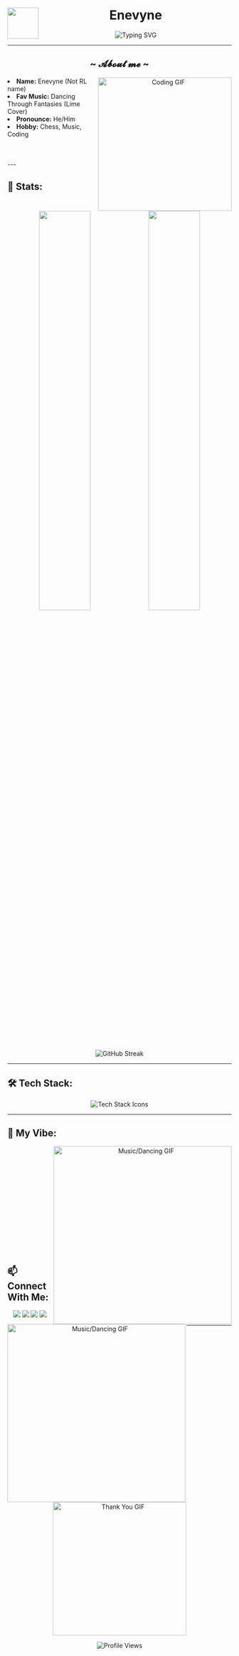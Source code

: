 <h1 align="center">
<img src="https://media.giphy.com/media/v1.Y2lkPWVjZjA1ZTQ3bGY2eGFzNTU0YXAwMTc4MnF2cW55NDJ1NzJwMDF6aDltMGV3Ym04biZlcD12MV9zdGlja2Vyc19zZWFyY2gmY3Q9cw/VeN4gbOONJsYQI7EgS/giphy.gif" align="Left" width="70"/>
 <b> Enevyne</b> 
</h1>

<p align="center">
  <img src="https://readme-typing-svg.herokuapp.com?font=Fira+Code&pause=1000&color=2F81F7&center=true&vCenter=true&width=440&lines=What+are+you+looking+for?;Just+Curious?;Woooow;" alt="Typing SVG" />
</p>

---

<p align="center">

</p>

<div>
  <h2 align="center">~ 𝓐𝓫𝓸𝓾𝓽 𝓶𝓮 ~ </h2>
      <div align="center">
    <img src="https://media.giphy.com/media/v1.Y2lkPTc5MGI3NjExYTdzMW55c3FreWhwbnIxYms4emNtOTNxMWlzMWc4aGxiZjlvcGd4byZlcD12MV9naWZzX3NlYXJjaCZjdD1n/13Z5kstwARnPna/giphy.gif" width="300" align="right" alt="Coding GIF">
  </div>
  <li>
    <b>Name:</b> Enevyne (Not RL name)
  </li>
  <li>
   <b>Fav Music:</b> Dancing Through Fantasies (Lime Cover) 
  </li>
  <li>
   <b>Pronounce:</b> He/Him
  </li>
  <li>
   <b>Hobby:</b> Chess, Music, Coding
  </li>

</div>
<br><br><br>
---

## 🧭 Stats:
<p align="center">
  <img src="https://github-readme-stats.vercel.app/api/top-langs/?username=wongwongann&layout=compact&theme=tokyonight&hide_border=true" width="48%"/>
  <img src="https://github-readme-stats.vercel.app/api?username=wongwongann&show_icons=true&theme=tokyonight&hide_border=true&count_private=true" width="48%"/>
</p>

<p align="center">
  <img src="https://github-readme-streak-stats.herokuapp.com/?user=wongwongann&theme=tokyonight&hide_border=true" alt="GitHub Streak">
</p>

---

## 🛠️ Tech Stack:
<p align="center">
  <img src="https://skillicons.dev/icons?i=js,html,css,react,php,cs,unity,python,blender,git,github,vscode" alt="Tech Stack Icons">
</p>

---

## 🎵 My Vibe:
<p align="center">
  <img src="https://media.giphy.com/media/v1.Y2lkPWVjZjA1ZTQ3dTJiMmg2aHh5cnQxOGp5cHdsYzNqamp4NDR1OG5lODZuM3dkZDZxcyZlcD12MV9naWZzX3NlYXJjaCZjdD1n/FeVg8ViEczcxG/giphy.gif" width="400" align="right" alt="Music/Dancing GIF">
  <img src="https://media.giphy.com/media/v1.Y2lkPWVjZjA1ZTQ3OGkzMTQzZzlzMXoybDBjMDdyMjd0ZHZ2bWxwOWlnazhsNzQ1cTF6eiZlcD12MV9naWZzX3NlYXJjaCZjdD1n/ZOGCyj0NW28gg/giphy.gif" width="400" align="left" alt="Music/Dancing GIF"> 
</p>

<br><br><br><br><br><br><br><br><br>
---
## 📫 Connect With Me:
<p align="center">
  <a href="https://instagram.com/ndra.dark"><img src="https://img.shields.io/badge/Instagram-2b2d42?style=for-the-badge&logo=instagram&logoColor=white"/></a>
  <a href="mailto:wongabut119@gmail.com"><img src="https://img.shields.io/badge/Email-1e1e2e?style=for-the-badge&logo=gmail&logoColor=white"/></a>
  <a href="https://github.com/wongwongann"><img src="https://img.shields.io/badge/GitHub-181717?style=for-the-badge&logo=github&logoColor=white"/></a>
  <a href="https://linkedin.com/in/yourprofile"><img src="https://img.shields.io/badge/LinkedIn-0077B5?style=for-the-badge&logo=linkedin&logoColor=white"/></a>
</p>

---

<p align="center">
  <img src="https://media.giphy.com/media/RbDKaczqWovIugyJmW/giphy.gif" width="300" alt="Thank You GIF">
</p>

<p align="center">
  <img src="https://komarev.com/ghpvc/?username=wongwongann&style=for-the-badge&color=2F81F7" alt="Profile Views">
</p>


